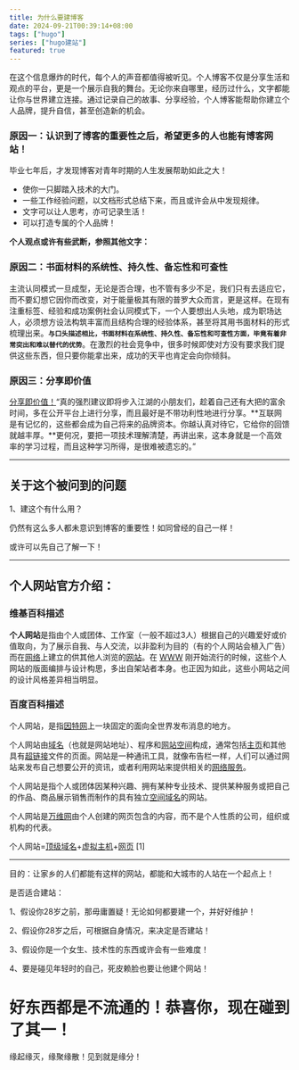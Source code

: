 ```yaml
---
title: 为什么要建博客
date: 2024-09-21T00:39:14+08:00
tags: ["hugo"]
series: ["hugo建站"]
featured: true
---
```


在这个信息爆炸的时代，每个人的声音都值得被听见。个人博客不仅是分享生活和观点的平台，更是一个展示自我的舞台。无论你来自哪里，经历过什么，文字都能让你与世界建立连接。通过记录自己的故事、分享经验，个人博客能帮助你建立个人品牌，提升自信，甚至创造新的机会。 

<!--more-->

### 原因一：认识到了博客的重要性之后，希望更多的人也能有博客网站！

毕业七年后，才发现博客对青年时期的人生发展帮助如此之大！

- 使你一只脚踏入技术的大门。
- 一些工作经验问题，以文档形式总结下来，而且或许会从中发现规律。
- 文字可以让人思考，亦可记录生活！
- 可以打造专属的个人品牌！

**个人观点或许有些武断，参照其他文字：**

### 原因二：书面材料的系统性、持久性、备忘性和可查性

主流认同模式一旦成型，无论是否合理，也不管有多少不足，我们只有去适应它，而不要幻想它因你而改变，对于能量极其有限的普罗大众而言，更是这样。在现有注重标签、经验和成功案例社会认同模式下，一个人要想出人头地，成为职场达人，必须想方设法构筑丰富而且结构合理的经验体系，甚至将其用书面材料的形式梳理出来。**`与口头描述相比，书面材料在系统性、持久性、备忘性和可查性方面，毕竟有着非常突出和难以替代的优势`**。在激烈的社会竞争中，很多时候即使对方没有要求我们提供这些东西，但只要你能拿出来，成功的天平也肯定会向你倾斜。



### 原因三：分享即价值

[分享即价值！](https://yanlinlin.cn/2022/01/17/分享即价值写给即将步入江湖的小朋友们/)“真的强烈建议即将步入江湖的小朋友们，趁着自己还有大把的富余时间，多在公开平台上进行分享，而且最好是不带功利性地进行分享。**互联网是有记忆的，这些都会成为自己将来的品牌资本。你越认真对待它，它给你的回馈就越丰厚。**更何况，要把一项技术理解清楚，再讲出来，这本身就是一个高效率的学习过程，而且这种学习所得，是很难被遗忘的。”



------



## 关于这个被问到的问题

1、建这个有什么用？

仍然有这么多人都未意识到博客的重要性！如同曾经的自己一样！

或许可以先自己了解一下！



------

## 个人网站官方介绍：

### 维基百科描述

**个人网站**是指由个人或团体、工作室（一般不超过3人）根据自己的兴趣爱好或价值取向，为了展示自我、与人交流，以非盈利为目的（有的个人网站会植入广告）而在[网络](https://zh.wikipedia.org/wiki/网络)上建立的供其他人浏览的[网站](https://zh.wikipedia.org/wiki/网站)。在 [WWW](https://zh.wikipedia.org/wiki/WWW) 刚开始流行的时候，这些个人网站的版面编排与设计构思，多出自架站者本身。也正因为如此，这些小网站之间的设计风格差异相当明显。 

### 百度百科描述

个人网站，是指[因特网](https://baike.baidu.com/item/因特网/114119?fromModule=lemma_inlink)上一块固定的面向全世界发布消息的地方。

个人网站由[域名](https://baike.baidu.com/item/域名/86062?fromModule=lemma_inlink)（也就是网站地址）、程序和[网站空间](https://baike.baidu.com/item/网站空间/751372?fromModule=lemma_inlink)构成，通常包括[主页](https://baike.baidu.com/item/主页/528139?fromModule=lemma_inlink)和其他具有[超链接](https://baike.baidu.com/item/超链接/97857?fromModule=lemma_inlink)文件的页面。网站是一种通讯工具，就像布告栏一样，人们可以通过网站来发布自己想要公开的资讯，或者利用网站来提供相关的[网络服务](https://baike.baidu.com/item/网络服务/9498645?fromModule=lemma_inlink)。

个人网站是指个人或团体因某种兴趣、拥有某种专业技术、提供某种服务或把自己的作品、商品展示销售而制作的具有独立[空间域名](https://baike.baidu.com/item/空间域名/0?fromModule=lemma_inlink)的网站。

个人网站是[万维网](https://baike.baidu.com/item/万维网/215515?fromModule=lemma_inlink)由个人创建的网页包含的内容，而不是个人性质的公司，组织或机构的代表。

个人网站=[顶级域名](https://baike.baidu.com/item/顶级域名/2152551?fromModule=lemma_inlink)+[虚拟主机](https://baike.baidu.com/item/虚拟主机/208420?fromModule=lemma_inlink)+[网页](https://baike.baidu.com/item/网页/99347?fromModule=lemma_inlink) [1]  



------



目的：让家乡的人们都能有这样的网站，都能和大城市的人站在一个起点上！

是否适合建站：

1、假设你28岁之前，那毋庸置疑！无论如何都要建一个，并好好维护！

2、假设你28岁之后，可根据自身情况，来决定是否建站！

3、假设你是一个女生、技术性的东西或许会有一些难度！

4、要是碰见年轻时的自己，死皮赖脸也要让他建个网站！



# 好东西都是不流通的！恭喜你，现在碰到了其一！



缘起缘灭，缘聚缘散！见到就是缘分！






